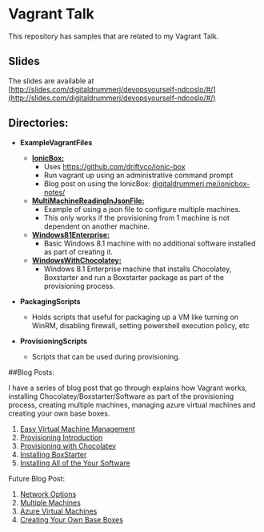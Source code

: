 # Vagrant Talk

This repository has samples that are related to my Vagrant Talk.

## Slides

The slides are available at [http://slides.com/digitaldrummerj/devopsyourself-ndcoslo/#/](http://slides.com/digitaldrummerj/devopsyourself-ndcoslo/#/)

## Directories:

* **ExampleVagrantFiles**
	* [**IonicBox:**](https://github.com/digitaldrummerj/VagrantTalk/tree/NdcOslo/ExampleVagrantFiles/IonicBox)
		* Uses https://github.com/driftyco/ionic-box 
		* Run vagrant up using an administrative command prompt
		* Blog post on using the IonicBox: [digitaldrummerj.me/ionicbox-notes/](digitaldrummerj.me/ionicbox-notes/)
	* [**MultiMachineReadingInJsonFile:**](https://github.com/digitaldrummerj/VagrantTalk/tree/NdcOslo/ExampleVagrantFiles/MultiMachineReadingInJsonFile)
		* Example of using a json file to configure multiple machines.  
		* This only works if the provisioning from 1 machine is not dependent on another machine.
	* [**Windows81Enterprise:**](https://github.com/digitaldrummerj/VagrantTalk/tree/NdcOslo/ExampleVagrantFiles/Windows81Enterprise)
		* Basic Windows 8.1 machine with no additional software installed as part of creating it.
	* [**WindowsWithChocolatey:**](https://github.com/digitaldrummerj/VagrantTalk/tree/NdcOslo/ExampleVagrantFiles/WindowsWithChocolatey)
		* Windows 8.1 Enterprise machine that installs Chocolatey, Boxstarter and run a Boxstarter package as part of the provisioning process.
		 
* **PackagingScripts**
	* Holds scripts that useful for packaging up a VM like turning on WinRM, disabling firewall, setting powershell execution policy, etc
* **ProvisioningScripts**
	* Scripts that can be used during provisioning.   

##Blog Posts:

I have a series of blog post that go through explains how Vagrant works, installing Chocolatey/Boxstarter/Software as part of the provisioning process, creating multiple machines, managing azure virtual machines and creating your own base boxes.

1. [Easy Virtual Machine Management](http://digitaldrummerj.me/vagrant-overview/)
1. [Provisioning Introduction](http://digitaldrummerj.me/vagrant-provisioning-intro)
1. [Provisioning with Chocolatey](http://digitaldrummerj.me/vagrant-provisioning-with-chocolatey)
1. [Installing BoxStarter](http://digitaldrummerj.me/vagrant-installing-boxstarter)
1. [Installing All of the Your Software](http://digitaldrummerj.me/vagrant-installing-your-software)

Future Blog Post:
1. [Network Options](http://digitaldrummerj.me/vagrant-networking-options)
1. [Multiple Machines](http://digitaldrummerj.me/vagrant-multiple-machines)
1. [Azure Virtual Machines](http://digitaldrummerj.me/vagrant-azure-machines)
1. [Creating Your Own Base Boxes](http://digitaldrummerj.me/vagrant-create-your-own-base-boxes)
